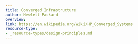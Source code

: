 ```yaml
---
title: Converged Infrastructure
author: Hewlett-Packard
overview:
link: https://en.wikipedia.org/wiki/HP_Converged_Systems
resource-type:
- _resource-types/design-principles.md
---
```

